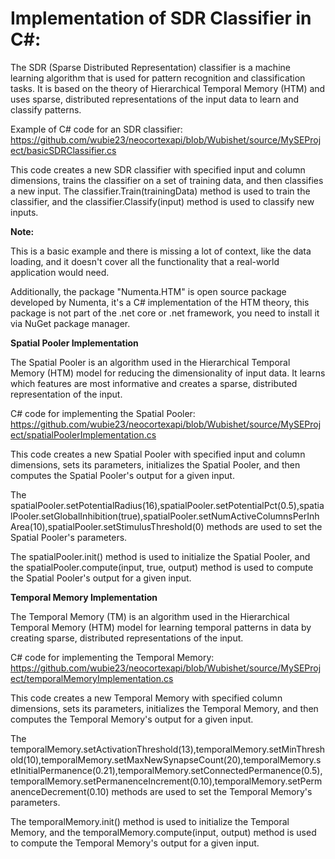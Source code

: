# **Implementation of SDR Classifier in C#:**
The SDR (Sparse Distributed Representation) classifier is a machine learning algorithm that is used for pattern recognition and classification tasks. It is based on the theory of Hierarchical Temporal Memory (HTM) and uses sparse, distributed representations of the input data to learn and classify patterns.

Example of C# code for an SDR classifier:
https://github.com/wubie23/neocortexapi/blob/Wubishet/source/MySEProject/basicSDRClassifier.cs

This code creates a new SDR classifier with specified input and column dimensions, trains the classifier on a set of training data, and then classifies a new input. The classifier.Train(trainingData) method is used to train the classifier, and the classifier.Classify(input) method is used to classify new inputs.


**Note:**

This is a basic example and there is missing a lot of context, like the data loading, and it doesn't cover all the functionality that a real-world application would need.

Additionally, the package "Numenta.HTM" is open source package developed by Numenta, it's a C# implementation of the HTM theory, this package is not part of the .net core or .net framework, you need to install it via NuGet package manager.

**Spatial Pooler Implementation**

The Spatial Pooler is an algorithm used in the Hierarchical Temporal Memory (HTM) model for reducing the dimensionality of input data. It learns which features are most informative and creates a sparse, distributed representation of the input.

C# code for implementing the Spatial Pooler:
https://github.com/wubie23/neocortexapi/blob/Wubishet/source/MySEProject/spatialPoolerImplementation.cs

This code creates a new Spatial Pooler with specified input and column dimensions, sets its parameters, initializes the Spatial Pooler, and then computes the Spatial Pooler's output for a given input.

The spatialPooler.setPotentialRadius(16),spatialPooler.setPotentialPct(0.5),spatialPooler.setGlobalInhibition(true),spatialPooler.setNumActiveColumnsPerInhArea(10),spatialPooler.setStimulusThreshold(0) methods are used to set the Spatial Pooler's parameters.

The spatialPooler.init() method is used to initialize the Spatial Pooler, and the spatialPooler.compute(input, true, output) method is used to compute the Spatial Pooler's output for a given input.

**Temporal Memory Implementation** 

The Temporal Memory (TM) is an algorithm used in the Hierarchical Temporal Memory (HTM) model for learning temporal patterns in data by creating sparse, distributed representations of the input.

C# code for implementing the Temporal Memory:
https://github.com/wubie23/neocortexapi/blob/Wubishet/source/MySEProject/temporalMemoryImplementation.cs

This code creates a new Temporal Memory with specified column dimensions, sets its parameters, initializes the Temporal Memory, and then computes the Temporal Memory's output for a given input.

The temporalMemory.setActivationThreshold(13),temporalMemory.setMinThreshold(10),temporalMemory.setMaxNewSynapseCount(20),temporalMemory.setInitialPermanence(0.21),temporalMemory.setConnectedPermanence(0.5),temporalMemory.setPermanenceIncrement(0.10),temporalMemory.setPermanenceDecrement(0.10) methods are used to set the Temporal Memory's parameters.

The temporalMemory.init() method is used to initialize the Temporal Memory, and the temporalMemory.compute(input, output) method is used to compute the Temporal Memory's output for a given input.


